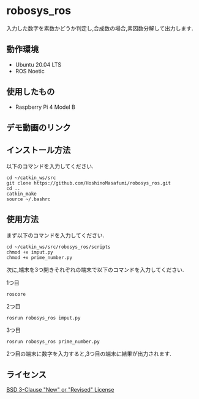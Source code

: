 # robosys_ros

入力した数字を素数かどうか判定し,合成数の場合,素因数分解して出力します.

## 動作環境

- Ubuntu 20.04 LTS
- ROS Noetic

## 使用したもの

- Raspberry Pi 4 Model B

## デモ動画のリンク

## インストール方法

以下のコマンドを入力してください.

```
cd ~/catkin_ws/src
git clone https://github.com/HoshinoMasafumi/robosys_ros.git
cd ..
catkin_make
source ~/.bashrc
```

## 使用方法

まず以下のコマンドを入力してください.
```
cd ~/catkin_ws/src/robosys_ros/scripts
chmod +x imput.py
chmod +x prime_number.py
```

次に,端末を3つ開きそれぞれの端末で以下のコマンドを入力してください.

1つ目

```
roscore
```

2つ目

```
rosrun robosys_ros imput.py
```

3つ目

```
rosrun robosys_ros prime_number.py
```

2つ目の端末に数字を入力すると,3つ目の端末に結果が出力されます.

## ライセンス

[BSD 3-Clause "New" or "Revised" License](https://github.com/HoshinoMasafumi/robosys_ros/blob/master/LICENSE)
